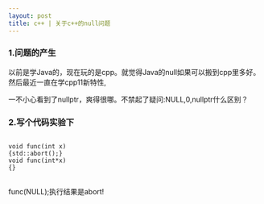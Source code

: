 ```yaml
---
layout: post
title: c++ | 关于c++的null问题
---
```


### 1.问题的产生
以前是学Java的，现在玩的是cpp。就觉得Java的null如果可以搬到cpp里多好。然后最近一直在学cpp11新特性,



一不小心看到了nullptr，爽得很哪。不禁起了疑问:NULL,0,nullptr什么区别？
### 2.写个代码实验下
<pre>
<code>
void func(int x)
{std::abort();}
void func(int*x)
{}
</code>
</pre>
func(NULL);执行结果是abort!
